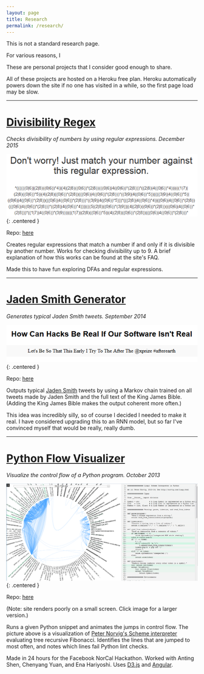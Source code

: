 ```yaml
---
layout: page
title: Research
permalink: /research/
---
```


This is not a standard research page.

For various reasons, I



These are personal projects that I consider good enough to share.

All of these projects are hosted on a Heroku free plan. Heroku
automatically powers down the site if no one has visited in a while,
so the first page load may be slow.

-----------------------

<p></p>

# [Divisibility Regex](http://divisibilityregex.herokuapp.com/)

*Checks divisibility of numbers by using regular expressions. December 2015*

![Screenshot of a big regex](/public/project-pics/divisibility.png)
{: .centered }

Repo: [here](https://github.com/alexirpan/divisibility-regex)

Creates regular expressions that match a number if and only if it is divisible
by another number. Works for checking divisibility up to 9.
A brief explanation of how this works can be found at the
site's FAQ.

Made this to have fun exploring DFAs and regular expressions.

-----------------------

<p></p>

# [Jaden Smith Generator](http://jaden-generator.herokuapp.com/)

*Generates typical Jaden Smith tweets. September 2014*

![A typical Jaden Smith tweet](/public/project-pics/jaden.png)
{: .centered }

Repo: [here](https://github.com/alexirpan/Jaden-Smith-Generator)

Outputs typical [Jaden Smith](https://twitter.com/officialjaden) tweets
by using a Markov chain trained on
all tweets made by Jaden Smith and the full text of the King
James Bible. (Adding the King James Bible makes the output coherent more
often.)

This idea was incredibly silly, so of course I decided I needed to make it real.
I have considered upgrading this to an RNN model, but
so far I've convinced myself that would be really, really dumb.

-----------------------

<p></p>

# [Python Flow Visualizer](http://python-flow-visualizer.herokuapp.com/)

*Visualize the control flow of a Python program. October 2013*

[![Visualized control flow for memoized Fibonacci](/public/project-pics/python.png)](/public/project-pics/python.png)
{: .centered }

Repo: [here](https://github.com/alexirpan/python-visualizer)

(Note: site renders poorly on a small screen. Click image for a larger version.)

Runs a given Python snippet and animates the jumps in control flow.
The picture above is a visualization of [Peter Norvig's Scheme interpreter](http://norvig.com/lispy.html)
evaluating tree recursive Fibonacci. Identifies the lines that are jumped to most
often, and notes which lines fail Python lint checks.

Made in 24 hours for the Facebook NorCal Hackathon. Worked with
Anting Shen, Chenyang Yuan, and Ena Hariyoshi. Uses [D3.js](https://d3js.org/) and
[Angular](https://angularjs.org/).


